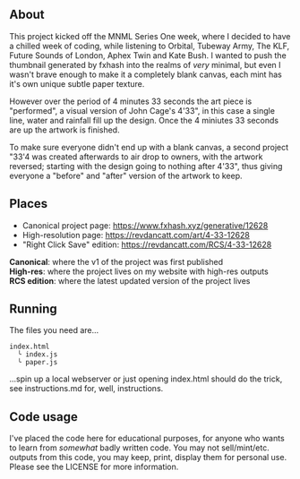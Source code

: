 ## About

This project kicked off the MNML Series One week, where I decided to have a chilled week of coding, while listening to Orbital, Tubeway Army, The KLF, Future Sounds of London, Aphex Twin and Kate Bush. I wanted to push the thumbnail generated by fxhash into the realms of _very_ minimal, but even I wasn't brave enough to make it a completely blank canvas, each mint has it's own unique subtle paper texture.

However over the period of 4 minutes 33 seconds the art piece is "performed", a visual version of John Cage's 4'33", in this case a single line, water and rainfall fill up the design. Once the 4 miniutes 33 seconds are up the artwork is finished.

To make sure everyone didn't end up with a blank canvas, a second project "33'4 was created afterwards to air drop to owners, with the artwork reversed; starting with the design going to nothing after 4'33", thus giving everyone a "before" and "after" version of the artwork to keep.

## Places

* Canonical project page: https://www.fxhash.xyz/generative/12628
* High-resolution page: https://revdancatt.com/art/4-33-12628
* "Right Click Save" edition: https://revdancatt.com/RCS/4-33-12628

**Canonical**: where the v1 of the project was first published  
**High-res**: where the project lives on my website with high-res outputs  
**RCS edition**: where the latest updated version of the project lives

## Running

The files you need are...

```
index.html
  ╰ index.js
  ╰ paper.js
```

...spin up a local webserver or just opening index.html should do the trick, see instructions.md for, well, instructions.

## Code usage

I've placed the code here for educational purposes, for anyone who wants to learn from _somewhat_ badly written code. You may not sell/mint/etc. outputs from this code, you may keep, print, display them for personal use. Please see the LICENSE for more information.
